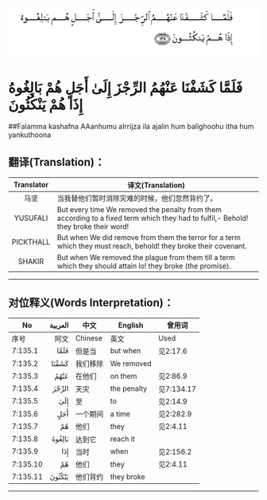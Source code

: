 ![007:135](images/007_135.gif)

# فَلَمَّا كَشَفْنَا عَنْهُمُ الرِّجْزَ إِلَىٰ أَجَلٍ هُمْ بَالِغُوهُ إِذَا هُمْ يَنْكُثُونَ 

##Falamma kashafna AAanhumu alrrijza ila ajalin hum balighoohu itha hum yankuthoona 

## 翻译(Translation)：

| Translator | 译文(Translation)                                            |
| :--------: | ------------------------------------------------------------ |
|    马坚    | 当我替他们暂时消除灾难的时候，他们忽然背约了。               |
|  YUSUFALI  | But every time We removed the penalty from them according to a fixed term which they had to fulfil,- Behold! they broke their word! |
| PICKTHALL  | But when We did remove from them the terror for a term which they must reach, behold! they broke their covenant. |
|   SHAKIR   | But when We removed the plague from them till a term which they should attain lo! they broke (the promise). |

---

## 对位释义(Words Interpretation)：

| No   | العربية | 中文    | English | 曾用词 |
| ---- | ------: | ------- | ------- | ------ |
| 序号 |    阿文 | Chinese | 英文    | Used   |
| 7:135.1  | فَلَمَّا   | 但是当   | but when    | 见2:17.6   |
| 7:135.2  | كَشَفْنَا  | 我们移除 | We removed  |            |
| 7:135.3  | عَنْهُمُ   | 在他们   | on them     | 见2:86.9   |
| 7:135.4  | الرِّجْزَ  | 天灾     | the penalty | 见7:134.17 |
| 7:135.5  | إِلَىٰ    | 至       | to          | 见2:14.9   |
| 7:135.6  | أَجَلٍ    | 一个期间 | a time      | 见2:282.9  |
| 7:135.7  | هُمْ     | 他们     | they        | 见2:4.11   |
| 7:135.8  | بَالِغُوهُ | 达到它   | reach it    |            |
| 7:135.9  | إِذَا    | 当时     | when        | 见2:156.2  |
| 7:135.10 | هُمْ     | 他们     | they        | 见2:4.11   |
| 7:135.11 | يَنْكُثُونَ | 他们背约 | they broke  |            |

---
